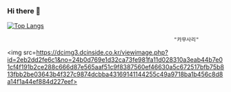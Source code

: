 ### Hi there 👋

<!--
**songjihoon12/songjihoon12** is a ✨ _special_ ✨ repository because its `README.md` (this file) appears on your GitHub profile.

Here are some ideas to get you started:

- 🔭 I’m currently working on ...
- 🌱 I’m currently learning ...
- 👯 I’m looking to collaborate on ...
- 🤔 I’m looking for help with ...
- 💬 Ask me about ...
- 📫 How to reach me: ...
- 😄 Pronouns: ...
- ⚡ Fun fact: ...
-->
[![Top Langs](https://github-readme-stats.vercel.app/api/top-langs/?username=songjihoon12&layout=compact)](https://github.com/songjihoon12/)

                                                          "카무사리"
                                                         




<img src=https://dcimg3.dcinside.co.kr/viewimage.php?id=2eb2dd2fe6c1&no=24b0d769e1d32ca73fe981fa11d028310a3eab44b7e01cf4f191b2ce288c666d87e565aaf51c9f8387560ef46630a5c672517bfb75b813fbb2be03643b4f327c9874dcbba43169141144255c49a9718ba1b456c8d8a14f1a44ef884d227eef>

